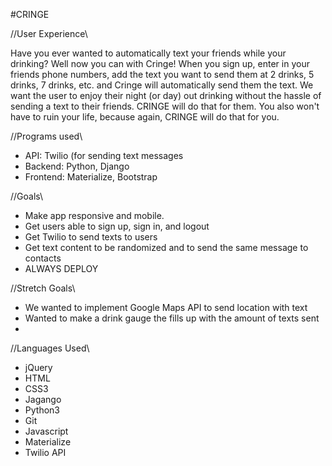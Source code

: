 #CRINGE

//User Experience\\

Have you ever wanted to automatically text your friends while your drinking?
Well now you can with Cringe!
When you sign up, enter in your friends phone numbers, add the text you want to send them at 2 drinks, 5 drinks, 7 drinks, etc. and Cringe will automatically send them the text. We want the user to enjoy their night (or day) out drinking without the hassle of sending a text to their friends. CRINGE will do that for them. You also won't have to ruin your life, because again, CRINGE will do that for you.

//Programs used\\

- API: Twilio (for sending text messages
- Backend: Python, Django
- Frontend: Materialize, Bootstrap

//Goals\\

- Make app responsive and mobile.
- Get users able to sign up, sign in, and logout
- Get Twilio to send texts to users
- Get text content to be randomized and to send the same message to contacts
- ALWAYS DEPLOY


//Stretch Goals\\

- We wanted to implement Google Maps API to send location with text
- Wanted to make a drink gauge the fills up with the amount of texts sent
-

//Languages Used\\

- jQuery
- HTML
- CSS3
- Jagango
- Python3
- Git
- Javascript
- Materialize
- Twilio API 
